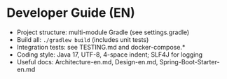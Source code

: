 # Developer Guide (EN)

- Project structure: multi-module Gradle (see settings.gradle)
- Build all: `./gradlew build` (includes unit tests)
- Integration tests: see TESTING.md and docker-compose.*
- Coding style: Java 17, UTF-8, 4-space indent; SLF4J for logging
- Useful docs: Architecture-en.md, Design-en.md, Spring-Boot-Starter-en.md
